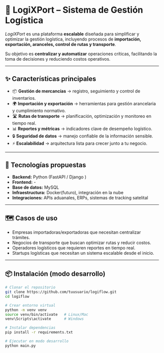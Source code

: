 # 🚚 LogiXPort – Sistema de Gestión Logística  

_LogiXPort_ es una plataforma **escalable** diseñada para simplificar y optimizar la gestión logística, incluyendo procesos de **importación, exportación, aranceles, control de rutas y transporte**.  

Su objetivo es **centralizar y automatizar** operaciones críticas, facilitando la toma de decisiones y reduciendo costos operativos.  

---

## ✨ Características principales  

- 📦 **Gestión de mercancías** → registro, seguimiento y control de inventarios.  
- 🌍 **Importación y exportación** → herramientas para gestión arancelaria y cumplimiento normativo.  
- 🛣️ **Rutas de transporte** → planificación, optimización y monitoreo en tiempo real.  
- 📊 **Reportes y métricas** → indicadores clave de desempeño logístico.  
- 🔒 **Seguridad de datos** → manejo confiable de la información sensible.  
- ⚡ **Escalabilidad** → arquitectura lista para crecer junto a tu negocio.  

---

## 🚀 Tecnologías propuestas  

- **Backend:** Python (FastAPI / Django )  
- **Frontend:** -
- **Base de datos:**  MySQL  
- **Infraestructura:** Docker(futuro), integración en la nube  
- **Integraciones:** APIs aduanales, ERPs, sistemas de tracking satelital  

---

## 🗺️ Casos de uso  

- Empresas importadoras/exportadoras que necesitan centralizar trámites.  
- Negocios de transporte que buscan optimizar rutas y reducir costos.  
- Operadores logísticos que requieren reportes en tiempo real.  
- Startups logísticas que necesitan un sistema escalable desde el inicio.  

---

## 📦 Instalación (modo desarrollo)  

```bash
# Clonar el repositorio
git clone https://github.com/tuusuario/logiflow.git
cd logiflow

# Crear entorno virtual
python -m venv venv
source venv/bin/activate   # Linux/Mac
venv\Scripts\activate      # Windows

# Instalar dependencias
pip install -r requirements.txt

# Ejecutar en modo desarrollo
python main.py

